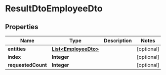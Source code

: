 

# ResultDtoEmployeeDto


## Properties

| Name | Type | Description | Notes |
|------------ | ------------- | ------------- | -------------|
|**entities** | [**List&lt;EmployeeDto&gt;**](EmployeeDto.md) |  |  [optional] |
|**index** | **Integer** |  |  [optional] |
|**requestedCount** | **Integer** |  |  [optional] |



